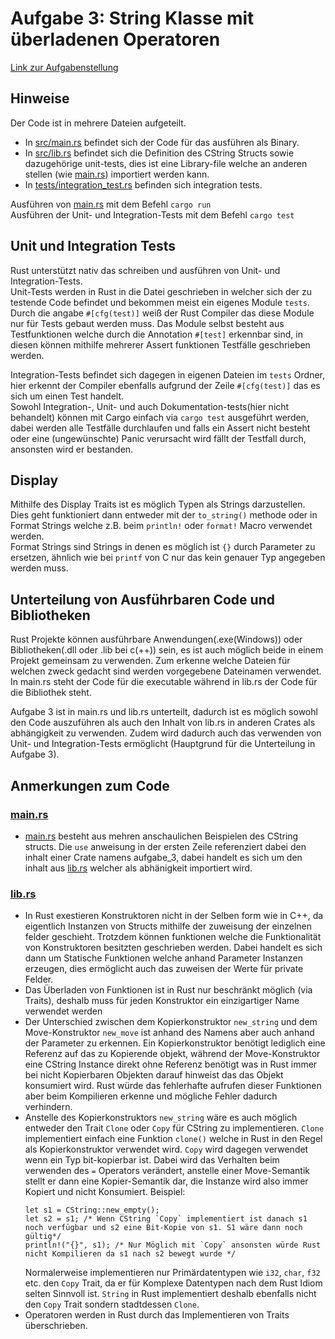 # Aufgabe 3: String Klasse mit überladenen Operatoren
[Link zur Aufgabenstellung](https://sulzmann.github.io/SoftwareProjekt/schein.html#(5))

## Hinweise

Der Code ist in mehrere Dateien aufgeteilt. 
- In [src/main.rs](src/main.rs) befindet sich der Code für das ausführen als Binary.
- In [src/lib.rs](src/lib.rs) befindet sich die Definition des CString Structs sowie dazugehörige unit-tests, dies ist eine Library-file welche an anderen stellen (wie [main.rs](src/main.rs)) importiert werden kann.
- In [tests/integration_test.rs](tests/integration_test.rs) befinden sich integration tests.

Ausführen von [main.rs](src/main.rs) mit dem Befehl `cargo run` \
Ausführen der Unit- und Integration-Tests mit dem Befehl `cargo test`

## Unit und Integration Tests
Rust unterstützt nativ das schreiben und ausführen von Unit- und Integration-Tests.  
Unit-Tests werden in Rust in die Datei geschrieben in welcher sich der zu testende Code befindet und bekommen meist ein eigenes Module `tests`. Durch die angabe `#[cfg(test)]` weiß der Rust Compiler das diese Module nur für Tests gebaut werden muss. Das Module selbst besteht aus Testfunktionen welche durch die Annotation `#[test]` erkennbar sind, in diesen können mithilfe mehrerer Assert funktionen Testfälle geschrieben werden.  

Integration-Tests befindet sich dagegen in eigenen Dateien im `tests` Ordner, hier erkennt der Compiler ebenfalls aufgrund der Zeile `#[cfg(test)]` das es sich um einen Test handelt.  
Sowohl Integration-, Unit- und auch Dokumentation-tests(hier nicht behandelt) können mit Cargo einfach via `cargo test` ausgeführt werden, dabei werden alle Testfälle durchlaufen und falls ein Assert nicht besteht oder eine (ungewünschte) Panic verursacht wird fällt der Testfall durch, ansonsten wird er bestanden.

## Display
Mithilfe des Display Traits ist es möglich Typen als Strings darzustellen. Dies geht funktioniert dann entweder mit der  `to_string()` methode oder in Format Strings welche z.B. beim `println!` oder `format!` Macro verwendet werden.  
Format Strings sind Strings in denen es möglich ist  `{}` durch Parameter zu ersetzen, ähnlich wie bei `printf` von C nur das kein genauer Typ angegeben werden muss.

## Unterteilung von Ausführbaren Code und Bibliotheken
Rust Projekte können ausführbare Anwendungen(.exe(Windows)) oder Bibliotheken(.dll oder .lib bei c(++)) sein, es ist auch möglich beide in einem Projekt gemeinsam zu verwenden. Zum erkenne welche Dateien für welchen zweck gedacht sind werden vorgegebene Dateinamen verwendet. In main.rs steht der Code für die executable während in lib.rs der Code für die Bibliothek steht.  

Aufgabe 3 ist in main.rs und lib.rs unterteilt, dadurch ist es möglich sowohl den Code auszuführen als auch den Inhalt von lib.rs in anderen Crates als abhängigkeit zu verwenden. Zudem wird dadurch auch das verwenden von Unit- und Integration-Tests ermöglicht (Hauptgrund für die Unterteilung in Aufgabe 3).

## Anmerkungen zum Code

### [main.rs](src/main.rs)
- [main.rs](src/main.rs) besteht aus mehren anschaulichen Beispielen des CString structs. Die `use` anweisung in der ersten Zeile referenziert dabei den inhalt einer Crate namens aufgabe_3, dabei handelt es sich um den inhalt aus [lib.rs](src/lib.rs) welcher als abhänigkeit importiert wird.

### [lib.rs](src/lib.rs)
- In Rust exestieren Konstruktoren nicht in der Selben form wie in C++, da eigentlich Instanzen von Structs mithilfe der zuweisung der einzelnen felder geschieht. Trotzdem können funktionen welche die Funktionalität von Konstruktoren besitzten geschrieben werden. Dabei handelt es sich dann um Statische Funktionen welche anhand Parameter Instanzen erzeugen, dies ermöglicht auch das zuweisen der Werte für private Felder.
- Das Überladen von Funktionen ist in Rust nur beschränkt möglich (via Traits), deshalb muss für jeden Konstruktor ein einzigartiger Name verwendet werden
- Der Unterschied zwischen dem Kopierkonstruktor `new_string` und dem Move-Konstruktor `new_move` ist anhand des Namens aber auch anhand der Parameter zu erkennen. Ein Kopierkonstruktor benötigt lediglich eine Referenz auf das zu Kopierende objekt, während der Move-Konstruktor eine CString Instance direkt ohne Referenz benötigt was in Rust immer bei nicht Kopierbaren Objekten darauf hinweist das das Objekt konsumiert wird. Rust würde das fehlerhafte aufrufen dieser Funktionen aber beim Kompilieren erkenne und mögliche Fehler dadurch verhindern.
- Anstelle des Kopierkonstruktors `new_string` wäre es auch möglich entweder den Trait `Clone` oder `Copy` für CString zu implementieren. `Clone` implementiert einfach eine Funktion `clone()` welche in Rust in den Regel als Kopierkonstruktor verwendet wird. `Copy` wird dagegen verwendet wenn ein Typ bit-kopierbar ist. Dabei wird das Verhalten beim verwenden des `=` Operators verändert, anstelle einer Move-Semantik stellt er dann eine Kopier-Semantik dar, die Instanze wird also immer Kopiert und nicht Konsumiert. Beispiel:
    ```
    let s1 = CString::new_empty();
    let s2 = s1; /* Wenn CString `Copy` implementiert ist danach s1 noch verfügbar und s2 eine Bit-Kopie von s1. S1 wäre dann noch gültig*/
    println!("{}", s1); /* Nur Möglich mit `Copy` ansonsten würde Rust nicht Kompilieren da s1 nach s2 bewegt wurde */
    ```
    Normalerweise implementieren nur Primärdatentypen wie `i32`, `char`, `f32` etc. den `Copy` Trait, da er für Komplexe Datentypen nach dem Rust Idiom selten Sinnvoll ist. `String` in Rust implementiert deshalb ebenfalls nicht den `Copy` Trait sondern stadtdessen `Clone`.
- Operatoren werden in Rust durch das Implementieren von Traits überschrieben.